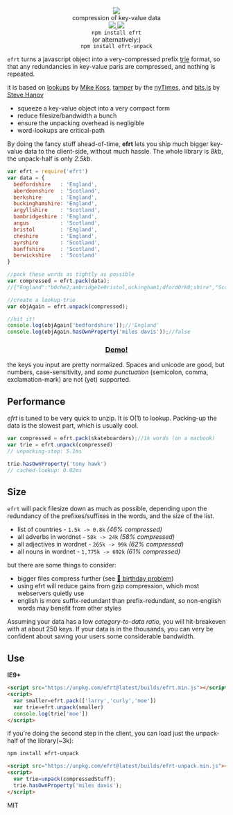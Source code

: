 <div align="center">
  <img src="https://cloud.githubusercontent.com/assets/399657/23590290/ede73772-01aa-11e7-8915-181ef21027bc.png" />
  <div>compression of key-value data</div>
  <a href="https://npmjs.org/package/efrt">
    <img src="https://img.shields.io/npm/v/efrt.svg?style=flat-square" />
  </a>
  <a href="https://nodejs.org/api/documentation.html#documentation_stability_index">
    <img src="https://img.shields.io/badge/stability-stable-green.svg?style=flat-square" />
  </a>
</div>

<div align="center">
  <code>npm install efrt</code>
  <br/>
  (or alternatively:)
  <br/>
  <code>npm install efrt-unpack</code>
</div>

`efrt` turns a javascript object into a very-compressed prefix [trie](https://en.wikipedia.org/wiki/Trie) format, so that any redundancies in key-value paris are compressed, and nothing is repeated.

it is based on 
[lookups](https://github.com/mckoss/lookups) by [Mike Koss](https://github.com/mckoss), 
[tamper](https://nytimes.github.io/tamper/) by the [nyTimes](https://github.com/NYTimes/), 
and 
[bits.js](http://stevehanov.ca/blog/index.php?id=120) by [Steve Hanov](https://twitter.com/smhanov)

 * squeeze a key-value object into a very compact form
 * reduce filesize/bandwidth a bunch
 * ensure the unpacking overhead is negligible
 * word-lookups are critical-path

By doing the fancy stuff ahead-of-time, **efrt** lets you ship much bigger key-value data to the client-side, without much hassle.
The whole library is *8kb*, the unpack-half is only *2.5kb*. 

```js
var efrt = require('efrt')
var data = {
  bedfordshire   : 'England',
  aberdeenshire  : 'Scotland',
  berkshire      : 'England',
  buckinghamshire: 'England',
  argyllshire    : 'Scotland',
  bambridgeshire : 'England',
  angus          : 'Scotland',
  bristol        : 'England',
  cheshire       : 'England',
  ayrshire       : 'Scotland',
  banffshire     : 'Scotland',
  berwickshire   : 'Scotland'
}

//pack these words as tightly as possible
var compressed = efrt.pack(data);
//{"England":"b0che2;ambridge1e0ristol,uckingham1;dford0rk0;shire","Scotland":"a1b0;anff1erwick1;berdeen0ngus,rgyll0yr0;shire"}

//create a lookup-trie
var objAgain = efrt.unpack(compressed);

//hit it!
console.log(objAgain['bedfordshire']);//'England'
console.log(objAgain.hasOwnProperty('miles davis'));//false
```

<h3 align="center">
  <a href="https://rawgit.com/nlp-compromise/efrt/master/demo/index.html">Demo!</a>
</h3>

the keys you input are pretty normalized. Spaces and unicode are good, but numbers, case-sensitivity, and *some punctuation* (semicolon, comma, exclamation-mark) are not (yet) supported.


## Performance
*efrt* is tuned to be very quick to unzip. It is O(1) to lookup. Packing-up the data is the slowest part, which is usually cool.
```js
var compressed = efrt.pack(skateboarders);//1k words (on a macbook)
var trie = efrt.unpack(compressed)
// unpacking-step: 5.1ms

trie.hasOwnProperty('tony hawk')
// cached-lookup: 0.02ms
```

## Size
`efrt` will pack filesize down as much as possible, depending upon the redundancy of the prefixes/suffixes in the words, and the size of the list.
* list of countries - `1.5k -> 0.8k` *(46% compressed)*
* all adverbs in wordnet - `58k -> 24k` *(58% compressed)*
* all adjectives in wordnet - `265k -> 99k` *(62% compressed)*
* all nouns in wordnet - `1,775k -> 692k` *(61% compressed)*

but there are some things to consider:
* bigger files compress further (see [🎈 birthday problem](https://en.wikipedia.org/wiki/Birthday_problem))
* using efrt will reduce gains from gzip compression, which most webservers quietly use
* english is more suffix-redundant than prefix-redundant, so non-english words may benefit from other styles

Assuming your data has a low _category-to-data ratio_, you will hit-breakeven with at about 250 keys. If your data is in the thousands, you can very be confident about saving your users some considerable bandwidth.

## Use
**IE9+**
```html
<script src="https://unpkg.com/efrt@latest/builds/efrt.min.js"></script>
<script>
  var smaller=efrt.pack(['larry','curly','moe'])
  var trie=efrt.unpack(smaller)
  console.log(trie['moe'])
</script>
```

if you're doing the second step in the client, you can load just the unpack-half of the library(~3k):
```bash
npm install efrt-unpack
```
```html
<script src="https://unpkg.com/efrt@latest/builds/efrt-unpack.min.js"></script>
<script>
  var trie=unpack(compressedStuff);
  trie.hasOwnProperty('miles davis');
</script>
```

MIT
